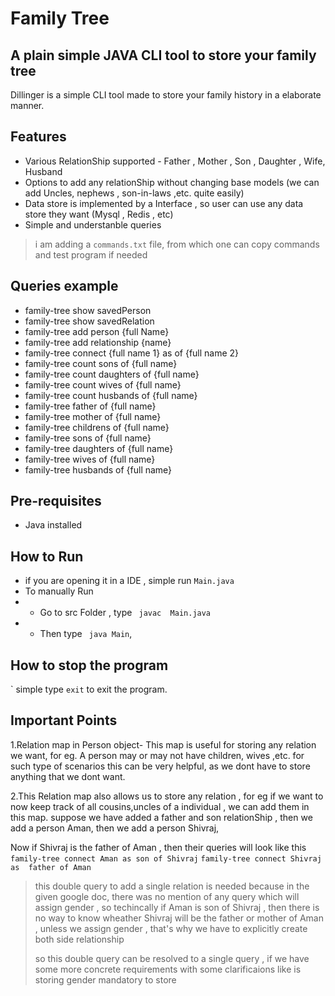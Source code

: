 # Family Tree
## A plain simple JAVA CLI tool to store your family tree

Dillinger is a simple CLI tool made to store your family history in a elaborate manner.

## Features

- Various RelationShip supported - Father , Mother , Son , Daughter , Wife, Husband
- Options to add any  relationShip without changing base models (we can add Uncles, nephews , son-in-laws ,etc. quite easily)
- Data store is implemented by a Interface , so user can use any data store they want (Mysql , Redis , etc)
- Simple and understanble queries

> i am adding a ``` commands.txt ``` file, from which one can copy commands and test program if needed

## Queries example
- family-tree show savedPerson
- family-tree show savedRelation
- family-tree add person {full Name}
- family-tree add relationship {name}
- family-tree connect {full name 1} as <relationship> of {full name 2}
- family-tree count sons of {full name}
- family-tree count daughters of {full name}
- family-tree count wives of {full name}
- family-tree count husbands of {full name}
- family-tree father of {full name}
- family-tree mother of {full name}
- family-tree childrens of {full name}
- family-tree sons of {full name}
- family-tree daughters of {full name}
- family-tree wives of {full name}
- family-tree husbands of {full name}


## Pre-requisites
- Java installed
## How to Run

- if you are opening it in a IDE , simple run ``` Main.java ```
- To manually Run
-  - Go to src Folder ,  type ```  javac  Main.java ```
-  - Then type ```  java Main ```,

## How to stop the program
` simple type ``` exit ``` to exit the program.

## Important Points
1.Relation map in Person object- This map is useful for storing any relation we want, for eg. A person may or may not have children, wives ,etc. for such type of scenarios this can be very helpful, as we dont have to store anything that we dont want.

2.This Relation map also allows us to store any relation , for eg if we want to now keep track of all cousins,uncles of a individual , we can add them in this map.
suppose we have added a father and son relationShip ,
then we add a person Aman,
then we add a person Shivraj,

Now if Shivraj is the father of Aman ,  then their queries will look like this
``` family-tree connect Aman as son of Shivraj ```
``` family-tree connect Shivraj as  father of Aman ```

>this double query to add a single relation is needed because in the given google doc,
> there was no mention of any query which will assign gender , so techincally if Aman is son of Shivraj , then there is no
> way to know wheather Shivraj will be the father or mother of Aman , unless we assign gender , that's why we have to explicitly create both side relationship
>
>
>
> so this double query can be resolved to a single query , if we have some more concrete requirements with some clarificaions
> like is storing gender mandatory to store

